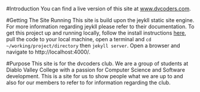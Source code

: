 #Introduction
You can find a live version of this site at www.dvcoders.com.

#Getting The Site Running
This site is build upon the jeykll static site engine. For more information regarding jeykll please refer to their documentation. To get this project up and running locally, follow the install instructions [here](http://jekyllrb.com/docs/installation/), pull the code to your local machine, open a terminal and `cd ~/working/project/directory` then `jekyll server`. Open a browser and navigate to http://localhost:4000/.

#Purpose
This site is for the dvcoders club. We are a group of students at Diablo Valley College with a passion for Computer Science and Software development. This is a site for us to show people what we are up to and also for our members to refer to for information regarding the club.
